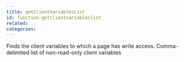 ```yaml
---
title: getClientVariablesList
id: function-getclientvariableslist
related:
categories:
---
```


Finds the client variables to which a page has write access.
        Comma-delimited list of non-read-only client variables